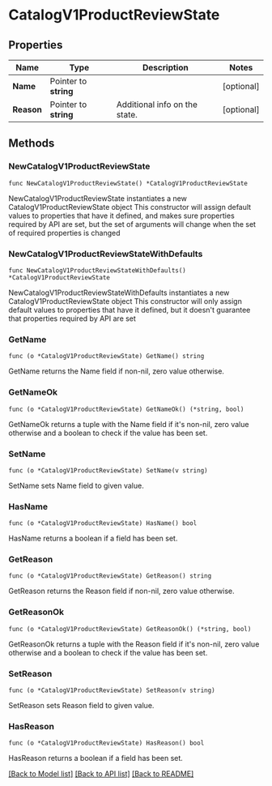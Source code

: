 # CatalogV1ProductReviewState

## Properties

Name | Type | Description | Notes
------------ | ------------- | ------------- | -------------
**Name** | Pointer to **string** |  | [optional] 
**Reason** | Pointer to **string** | Additional info on the state. | [optional] 

## Methods

### NewCatalogV1ProductReviewState

`func NewCatalogV1ProductReviewState() *CatalogV1ProductReviewState`

NewCatalogV1ProductReviewState instantiates a new CatalogV1ProductReviewState object
This constructor will assign default values to properties that have it defined,
and makes sure properties required by API are set, but the set of arguments
will change when the set of required properties is changed

### NewCatalogV1ProductReviewStateWithDefaults

`func NewCatalogV1ProductReviewStateWithDefaults() *CatalogV1ProductReviewState`

NewCatalogV1ProductReviewStateWithDefaults instantiates a new CatalogV1ProductReviewState object
This constructor will only assign default values to properties that have it defined,
but it doesn't guarantee that properties required by API are set

### GetName

`func (o *CatalogV1ProductReviewState) GetName() string`

GetName returns the Name field if non-nil, zero value otherwise.

### GetNameOk

`func (o *CatalogV1ProductReviewState) GetNameOk() (*string, bool)`

GetNameOk returns a tuple with the Name field if it's non-nil, zero value otherwise
and a boolean to check if the value has been set.

### SetName

`func (o *CatalogV1ProductReviewState) SetName(v string)`

SetName sets Name field to given value.

### HasName

`func (o *CatalogV1ProductReviewState) HasName() bool`

HasName returns a boolean if a field has been set.

### GetReason

`func (o *CatalogV1ProductReviewState) GetReason() string`

GetReason returns the Reason field if non-nil, zero value otherwise.

### GetReasonOk

`func (o *CatalogV1ProductReviewState) GetReasonOk() (*string, bool)`

GetReasonOk returns a tuple with the Reason field if it's non-nil, zero value otherwise
and a boolean to check if the value has been set.

### SetReason

`func (o *CatalogV1ProductReviewState) SetReason(v string)`

SetReason sets Reason field to given value.

### HasReason

`func (o *CatalogV1ProductReviewState) HasReason() bool`

HasReason returns a boolean if a field has been set.


[[Back to Model list]](../README.md#documentation-for-models) [[Back to API list]](../README.md#documentation-for-api-endpoints) [[Back to README]](../README.md)


